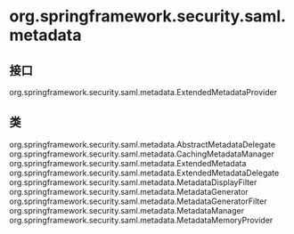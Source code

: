 # org.springframework.security.saml.metadata

## 接口

org.springframework.security.saml.metadata.ExtendedMetadataProvider

## 类

org.springframework.security.saml.metadata.AbstractMetadataDelegate
org.springframework.security.saml.metadata.CachingMetadataManager
org.springframework.security.saml.metadata.ExtendedMetadata
org.springframework.security.saml.metadata.ExtendedMetadataDelegate
org.springframework.security.saml.metadata.MetadataDisplayFilter
org.springframework.security.saml.metadata.MetadataGenerator
org.springframework.security.saml.metadata.MetadataGeneratorFilter
org.springframework.security.saml.metadata.MetadataManager
org.springframework.security.saml.metadata.MetadataMemoryProvider




